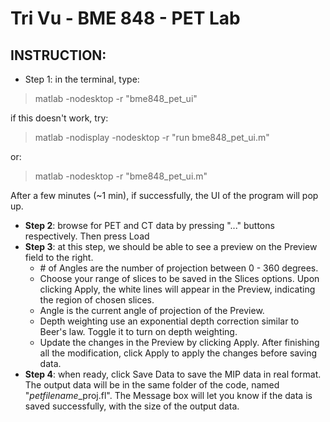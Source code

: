 # Tri Vu - BME 848 - PET Lab

## INSTRUCTION:
- Step 1: in the terminal, type:

> matlab -nodesktop -r "bme848_pet_ui"
	
if this doesn't work, try:

> matlab -nodisplay -nodesktop -r "run bme848_pet_ui.m"
	
or:

> matlab -nodesktop -r "bme848_pet_ui.m"
	
After a few minutes (~1 min), if successfully, the UI of the program will pop up.
- **Step 2**: browse for PET and CT data by pressing "..." buttons respectively. Then press Load
- **Step 3**: at this step, we should be able to see a preview on the Preview field to the right.
	+ \# of Angles are the number of projection between 0 - 360 degrees. 
	+ Choose your range of slices to be saved in the Slices options. Upon clicking Apply, the white lines will appear in the Preview, indicating the region of chosen slices. 
	+ Angle is the current angle of projection of the Preview. 
	+ Depth weighting use an exponential depth correction similar to Beer's law. Toggle it to turn on depth weighting. 
	+ Update the changes in the Preview by clicking Apply.
After finishing all the modification, click Apply to apply the changes before saving data.
- **Step 4**: when ready, click Save Data to save the MIP data in real format. The output data will be in the same folder of the code, named "*petfilename*_proj.fl". 
The Message box will let you know if the data is saved successfully, with the size of the output data.

